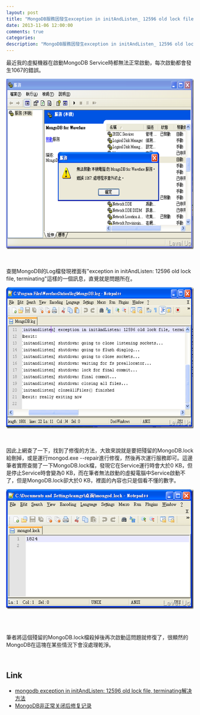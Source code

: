 ```yaml
---
layout: post
title: "MongoDB服務因發生exception in initAndListen_ 12596 old lock file錯誤導致無法啟動的解決方案"
date: 2013-11-06 12:00:00
comments: true
categories: 
description: "MongoDB服務因發生exception in initAndListen_ 12596 old lock file錯誤導致無法啟動的解決方案"
---
```

<p>最近我的虛擬機器在啟動MongoDB Service時都無法正常啟動，每次啟動都會發生1067的錯誤。</p>  <p><img style="border-bottom: 0px; border-left: 0px; border-top: 0px; border-right: 0px" border="0" alt="2012-05-23_100820" src="\images\posts\d001281b-a2c6-428f-84f6-e0b085a96d61\2012-05-23_100820_thumb.png" width="643" height="456" /></a></p>  <p> </p>  <p>查閱MongoDB的Log檔發現裡面有"exception in initAndListen: 12596 old lock file, terminating"這樣的一個訊息，直覺就是問題所在。</p>  <p><a href="http://files.dotblogs.com.tw/larrynung/1205/6da90c1eae08_B306/2012-05-23_100138_2.png"><img style="border-bottom: 0px; border-left: 0px; border-top: 0px; border-right: 0px" border="0" alt="2012-05-23_100138" src="\images\posts\d001281b-a2c6-428f-84f6-e0b085a96d61\2012-05-23_100138_thumb.png" width="643" height="378" /></a></p>  <p> </p>  <p>因此上網查了一下，找到了修復的方法，大致來說就是要把殘留的MongoDB.lock給刪掉，或是運行mongod.exe --repair進行修復，然後再次運行服務即可。這邊筆者實際查閱了一下MongoDB.lock檔，發現它在Service運行時會大於0 KB，但是停止Service時會變為0 KB，而在筆者無法啟動的虛擬電腦中Service啟動不了，但是MongoDB.lock卻大於0 KB，裡面的內容也只是個看不懂的數字。</p>  <p><a href="http://files.dotblogs.com.tw/larrynung/1205/6da90c1eae08_B306/2012-05-23_100756_2.png"><img style="border-bottom: 0px; border-left: 0px; border-top: 0px; border-right: 0px" border="0" alt="2012-05-23_100756" src="\images\posts\d001281b-a2c6-428f-84f6-e0b085a96d61\2012-05-23_100756_thumb.png" width="520" height="321" /></a>   </p>  <p> </p>  <p>筆者將這個殘留的MongoDB.lock檔殺掉後再次啟動這問題就修復了，很顯然的MongoDB在這塊在某些情況下會沒處理乾淨。</p>  <p> </p>  <h2>Link</h2>  <ul>   <li><a href="http://blog.sina.com.cn/s/blog_48e9691b0100x1ug.html" target="_blank">mongodb exception in initAndListen: 12596 old lock file, terminating解决方法</a> </li>    <li><a href="http://codingstandards.iteye.com/blog/1214093" target="_blank">MongoDB非正常关闭后修复记录 </li> </ul>